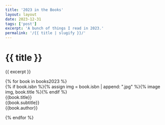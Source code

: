 ```yaml
---
title: '2023 in the Books'
layout: layout
date: 2023-12-31
tags: ['post']
excerpt: 'A bunch of things I read in 2023.'
permalink: '/{{ title | slugify }}/'
---
```


<hgroup>
	<h1>{{ title }}</h1>
	<p>{{ excerpt }}</p>
</hgroup>

<div class="ui divided items">
{% for book in books2023 %}

<div class="item">
		<div class="image">{% if book.isbn %}{% assign img = book.isbn | append: ".jpg" %}{% image img, book.title %}{% endif %}</div>
		<div class="content">
			<div class="header">{{book.title}}</div>
			<div class="meta i">{{book.subtitle}}</div>
			<div class="meta pt2">{{book.author}}</div>
		</div>
</div>

{% endfor %}
</div>

